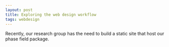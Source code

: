 ```yaml
---
layout: post
title: Exploring the web design workflow
tags: webdesign
---
```


Recently, our research group has the need to build a static site that host our phase field package.